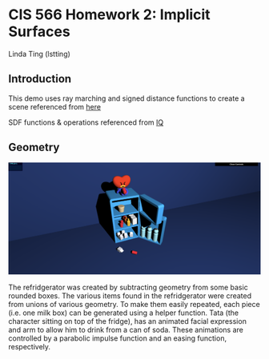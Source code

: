 # CIS 566 Homework 2: Implicit Surfaces

Linda Ting (lstting)

## Introduction
This demo uses ray marching and signed distance functions to create a scene referenced from [here](https://twitter.com/bt21_/status/1151054299952119810)

SDF functions & operations referenced from [IQ](https://www.iquilezles.org/www/articles/distfunctions/distfunctions.htm)

## Geometry
![](img/geometry.png)

The refridgerator was created by subtracting geometry from some basic rounded boxes. The various items found in the refridgerator were created from unions of various geometry. To make them easily repeated, each piece (i.e. one milk box) can be generated using a helper function. Tata (the character sitting on top of the fridge), has an animated facial expression and arm to allow him to drink from a can of soda. These animations are controlled by a parabolic impulse function and an easing function, respectively. 